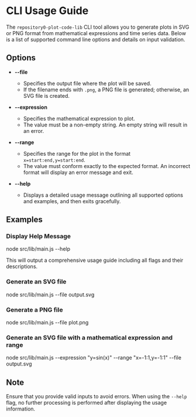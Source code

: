 # CLI Usage Guide

The `repository0-plot-code-lib` CLI tool allows you to generate plots in SVG or PNG format from mathematical expressions and time series data. Below is a list of supported command line options and details on input validation.

## Options

- **--file <output>**
  - Specifies the output file where the plot will be saved.
  - If the filename ends with `.png`, a PNG file is generated; otherwise, an SVG file is created.

- **--expression <expr>**
  - Specifies the mathematical expression to plot.
  - The value must be a non-empty string. An empty string will result in an error.

- **--range <range>**
  - Specifies the range for the plot in the format `x=start:end,y=start:end`.
  - The value must conform exactly to the expected format. An incorrect format will display an error message and exit.

- **--help**
  - Displays a detailed usage message outlining all supported options and examples, and then exits gracefully.

## Examples

### Display Help Message

  node src/lib/main.js --help

This will output a comprehensive usage guide including all flags and their descriptions.

### Generate an SVG file

  node src/lib/main.js --file output.svg

### Generate a PNG file

  node src/lib/main.js --file plot.png

### Generate an SVG file with a mathematical expression and range

  node src/lib/main.js --expression "y=sin(x)" --range "x=-1:1,y=-1:1" --file output.svg

## Note

Ensure that you provide valid inputs to avoid errors. When using the `--help` flag, no further processing is performed after displaying the usage information.